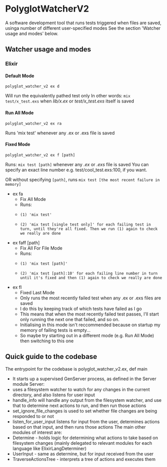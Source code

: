 # PolyglotWatcherV2

A software development tool that runs tests triggered when files are saved, usinga number of different user-specified modes
See the section 'Watcher usage and modes' below.

## Watcher usage and modes

### Elixir
#### Default Mode
`polyglot_watcher_v2 ex d`

Will run the equivalently pathed test only
In other words:
`mix test/x_test.exs` when *lib/x.ex* or *test/x_test.exs* itself is saved


#### Run All Mode
`polyglot_watcher_v2 ex ra`

Runs 'mix test' whenever any .ex or .exs file is saved


#### Fixed Mode
`polyglot_watcher_v2 ex f [path]`

Runs:
`mix test [path]` whenever any *.ex* or *.exs* file is saved
You can specify an exact line number e.g. test/cool_test.exs:100, if you want.

OR without specifying `[path]`, runs `mix test [the most recent failure in memory]`

* ex fa
  *   Fix All Mode
  *   Runs:
    *     (1) 'mix test'
    *     (2) 'mix test [single test only]' for each failing test in turn, until they're all fixed. Then we run (1) again to check we really are done
* ex faff [path]
  *   Fix All For File Mode
  *   Runs:
    *     (1) 'mix test [path]'
    *     (2) 'mix test [path]:10' for each failing line number in turn until it's fixed and then (1) again to check we really are done
* ex fl
  *   Fixed Last Mode
  *   Only runs the most recently failed test when any .ex or .exs files are saved
  *   I do this by keeping track of which tests have failed as I go
  *   This means that when the most recently failed test passes, I'll start only running the next one that failed, and so on.
  *   Initialising in this mode isn't reccommended because on startup my memory of failing tests is empty...
  *   So maybe try starting out in a different mode (e.g. Run All Mode) then switching to this one

## Quick guide to the codebase

 The entrypoint for the codebase is polyglot_watcher_v2.ex, def main
 * It starts up a supervised GenServer process, as defined in the Server module
 Server:
 * uses a filesystem watcher to watch for any changes in the current directory, and also listens for
 user input
 * handle_info will handle any output from the filesystem watcher, and use that to determine next actions
 to run, and then run those actions
 * set_ignore_file_changes is used to set whether file changes are being responded to or not
 * listen_for_user_input listens for input from the user, determines actions based on that input, and then
 runs those actions
 The main other modules of interest are:
 * Determine - holds logic for determining what actions to take based on filesystem changes (mainly
 delegated to relevant modules for each language like ElixirLangDeterminer)
 * UserInput - same as determine, but for input received from the user
 * TraverseActionsTree - interprets a tree of actions and executes them
